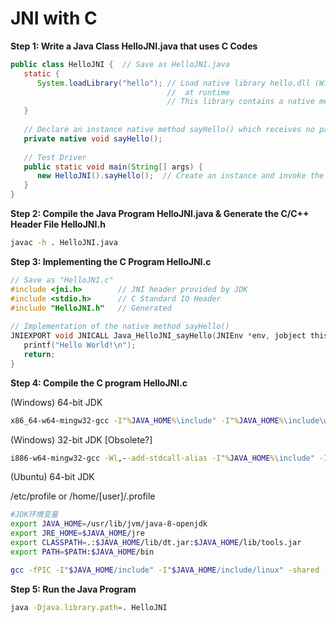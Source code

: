 # JNI with C

**Step 1: Write a Java Class HelloJNI.java that uses C Codes**
```java
public class HelloJNI {  // Save as HelloJNI.java
   static {
      System.loadLibrary("hello"); // Load native library hello.dll (Windows) or libhello.so (Unixes)
                                   //  at runtime
                                   // This library contains a native method called sayHello()
   }
 
   // Declare an instance native method sayHello() which receives no parameter and returns void
   private native void sayHello();
 
   // Test Driver
   public static void main(String[] args) {
      new HelloJNI().sayHello();  // Create an instance and invoke the native method
   }
}

```

**Step 2: Compile the Java Program HelloJNI.java & Generate the C/C++ Header File HelloJNI.h**

```bash
javac -h . HelloJNI.java
```

**Step 3: Implementing the C Program HelloJNI.c**

```c
// Save as "HelloJNI.c"
#include <jni.h>        // JNI header provided by JDK
#include <stdio.h>      // C Standard IO Header
#include "HelloJNI.h"   // Generated
 
// Implementation of the native method sayHello()
JNIEXPORT void JNICALL Java_HelloJNI_sayHello(JNIEnv *env, jobject thisObj) {
   printf("Hello World!\n");
   return;
}
```

**Step 4: Compile the C program HelloJNI.c**

(Windows) 64-bit JDK

```bat
x86_64-w64-mingw32-gcc -I"%JAVA_HOME%\include" -I"%JAVA_HOME%\include\win32" -shared -o hello.dll HelloJNI.c
```

(Windows) 32-bit JDK [Obsolete?]

```bat
i886-w64-mingw32-gcc -Wl,--add-stdcall-alias -I"%JAVA_HOME%\include" -I"%JAVA_HOME%\include\win32" -shared -o hello.dll HelloJNI.c
```

(Ubuntu) 64-bit JDK

/etc/profile or /home/[user]/.profile
```bash
#JDK环境变量
export JAVA_HOME=/usr/lib/jvm/java-8-openjdk
export JRE_HOME=$JAVA_HOME/jre
export CLASSPATH=.:$JAVA_HOME/lib/dt.jar:$JAVA_HOME/lib/tools.jar
export PATH=$PATH:$JAVA_HOME/bin
```
```bash
gcc -fPIC -I"$JAVA_HOME/include" -I"$JAVA_HOME/include/linux" -shared -o libhello.so HelloJNI.c
```

**Step 5: Run the Java Program**
```bash
java -Djava.library.path=. HelloJNI
```




